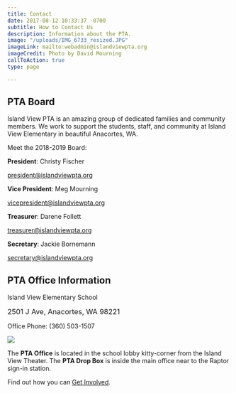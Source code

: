 ```yaml
---
title: Contact
date: 2017-08-12 10:33:37 -0700
subtitle: How to Contact Us
description: Information about the PTA.
image: "/uploads/IMG_6733_resized.JPG"
imageLink: mailto:webadmin@islandviewpta.org
imageCredit: Photo by David Mourning
callToAction: true
type: page

---
```

## PTA Board

Island View PTA is an amazing group of dedicated families and community members. We work to support the students, staff, and community at Island View Elementary in beautiful Anacortes, WA.

Meet the 2018-2019 Board:

**President**:
Christy Fischer

[president@islandviewpta.org](mailto:president@islandviewpta.org)

**Vice President**:
Meg Mourning

[vicepresident@islandviewpta.org](mailto:vicepresident@islandviewpta.org)

**Treasurer**:
Darene Follett

[treasurer@islandviewpta.org](mailto:treasurer@islandviewpta.org)

**Secretary**: Jackie Bornemann

[secretary@islandviewpta.org](mailto:secretary@islandviewpta.org)

## PTA Office Information

Island View Elementary School

<span style="font-size: 1rem;">2501 J Ave, Anacortes, WA 98221</span>

Office Phone: (360) 503-1507

<img src="/uploads/20170828_160219.jpg" class=" forestry--none" style="float: none;">

The **PTA Office** is located in the school lobby kitty-corner from the Island View Theater. The **PTA Drop Box** is inside the main office near to the Raptor sign-in station.

Find out how you can [Get Involved](/get-involved/).
